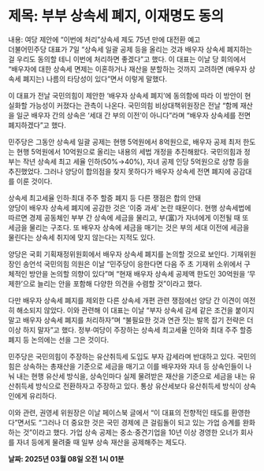 # **제목: 부부 상속세 폐지, 이재명도 동의**

  내용: 여당 제안에 “이번에 처리”상속세 제도 75년 만에 대전환 예고  
더불어민주당 대표가 7일 “상속세 일괄 공제 등을 올리는 것과 배우자 상속세 폐지하는 걸 우리도 동의할 테니 이번에 처리하면 좋겠다”고 했다. 이 대표는 이날 당 회의에서 “배우자에 대한 상속세 면제는 이혼하거나 재산을 분할하는 것까지 고려하면 (배우자 상속세 폐지는) 나름의 타당성이 있다”면서 이렇게 말했다.

이 대표가 전날 국민의힘이 제안한 ‘배우자 상속세 폐지’에 동의함에 따라 이 방안이 현실화할 가능성이 커졌다는 관측이 나온다. 국민의힘 비상대책위원장은 전날 “함께 재산을 일군 배우자 간의 상속은 ‘세대 간 부의 이전’이 아니다”라며 “배우자 상속세를 전면 폐지하겠다”고 했다.

민주당은 그동안 상속세 일괄 공제는 현행 5억원에서 8억원으로, 배우자 공제 최저 한도는 현행 5억원에서 10억원으로 올리는 내용의 세법 개정을 추진해왔다. 국민의힘과 정부는 작년 상속세 최고 세율 인하(50%→40%), 자녀 공제 인당 5억원으로 상향 등을 추진했었다. 그러나 양당이 합의점을 찾지 못하다가 배우자 상속세 전면 폐지에 공감대를 이룬 것이다.

상속세 최고세율 인하·최대 주주 할증 폐지 등 다른 쟁점은 합의 안돼  
양당이 배우자 상속세 폐지에 공감한 것은 ‘이중 과세’ 논란 때문이다. 현행 상속세법에 따르면 경제 공동체인 부부 간 상속에 세금을 물리고, 부(富)가 자녀에게 이전될 때 또 세금을 물리는 구조다. 또 배우자 상속에 세금을 매기는 것은 부의 세대 이전에 세금을 물린다는 상속세 취지에 맞지 않는다는 지적도 있다.

양당은 국회 기획재정위원회에서 배우자 상속세 폐지를 논의할 것으로 보인다. 기재위원장인 송언석 국민의힘 의원은 이날 “민주당이 응한다면 다음 주 초 기재위 소위에서 구체적인 방안을 논의할 의향이 있다”며 “현재 배우자 상속세 공제액 한도인 30억원을 ‘무제한’으로 늘리는 안을 포함해 다양한 의견을 수렴할 것”이라고 했다.

다만 배우자 상속세 폐지를 제외한 다른 상속세 개편 관련 쟁점에선 양당 간 이견이 여전히 해소되지 않았다. 이와 관련해 이 대표는 이날 “부자 상속세 감세 같은 조건을 붙이지 말고 배우자 상속세 폐지를 처리하자”며 “불필요한 것과 연관 짓는 발목 잡기 전략은 더 이상 하지 말자”고 했다. 정부·여당이 주장하는 상속세 최고세율 인하와 최대 주주 할증 폐지 등 논의에는 선을 그은 것이다.

민주당은 국민의힘이 주장하는 유산취득세 도입도 부자 감세라며 반대하고 있다. 국민의힘은 상속하는 총재산을 기준으로 세금을 매기고 이를 배우자와 자녀 등 상속인들이 나눠 내는 현행 유산세 방식을, 상속인마다 실제 물려받은 재산을 기준으로 세금을 내는 유산취득세 방식으로 전환하자고 주장하고 있다. 통상 유산세보다 유산취득세 방식이 상속인에게 유리하다.

이와 관련, 권영세 위원장은 이날 페이스북 글에서 “이 대표의 전향적인 태도를 환영한다”면서도 “그러나 더 중요한 것은 국민 경제에 큰 걸림돌이 되고 있는 가업 승계를 완화하는 것”이라고 했다. 가업 상속 공제는 중소·중견기업을 10년 이상 경영한 오너가 회사를 자녀 등에게 물려줄 때 일부 상속 재산을 공제해주는 제도다.

  **날짜: 2025년 03월 08일 오전 1시 01분**